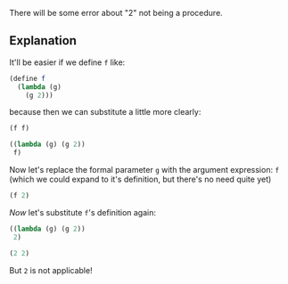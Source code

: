 There will be some error about "2" not being a procedure.

## Explanation

It'll be easier if we define `f` like:

```scheme
(define f
  (lambda (g)
    (g 2)))
```
because then we can substitute a little more clearly:

```scheme
(f f)
```

```scheme
((lambda (g) (g 2))
 f)
```

Now let's replace the formal parameter `g` with the argument expression: `f` (which we could expand to it's definition, but there's no need quite yet)

```scheme
(f 2)
```

*Now* let's substitute `f`'s definition again:

```scheme
((lambda (g) (g 2))
 2)
```

```scheme
(2 2)
```

But `2` is not applicable!
